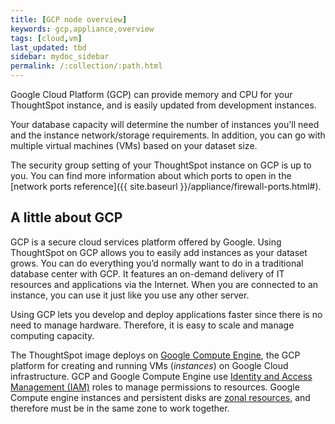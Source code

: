 ```yaml
---
title: [GCP node overview]
keywords: gcp,appliance,overview
tags: [cloud,vm]
last_updated: tbd
sidebar: mydoc_sidebar
permalink: /:collection/:path.html
---
```

Google Cloud Platform (GCP) can provide memory and CPU for your ThoughtSpot
instance, and is easily updated from development instances.

Your database capacity will determine the number of instances you'll need and
the instance network/storage requirements. In addition, you can go with multiple
virtual machines (VMs) based on your dataset size.

The security group setting of your ThoughtSpot instance on GCP is up to you. You
can find more information about which ports to open in the [network ports
reference]({{ site.baseurl }}/appliance/firewall-ports.html#).

## A little about GCP

GCP is a secure cloud services platform offered by Google. Using
ThoughtSpot on GCP allows you to easily add instances as your dataset grows.
You can do everything you’d normally want to do in a traditional database center
with GCP. It features an on-demand delivery of IT resources and applications
via the Internet. When you are connected to an instance, you can use it just
like you use any other server.

Using GCP lets you develop and deploy applications faster since there is no need
to manage hardware. Therefore, it is easy to scale and manage computing
capacity.

The ThoughtSpot image deploys on [Google Compute
Engine](https://cloud.google.com/compute/docs/), the GCP platform for creating
and running VMs (_instances_) on Google Cloud infrastructure. GCP
and Google Compute Engine use [Identity and Access Management
(IAM)](https://cloud.google.com/iam/) roles to manage permissions to resources.
Google Compute engine instances and persistent disks are [zonal
resources](https://cloud.google.com/compute/docs/regions-zones/), and therefore
must be in the same zone to work together.  
